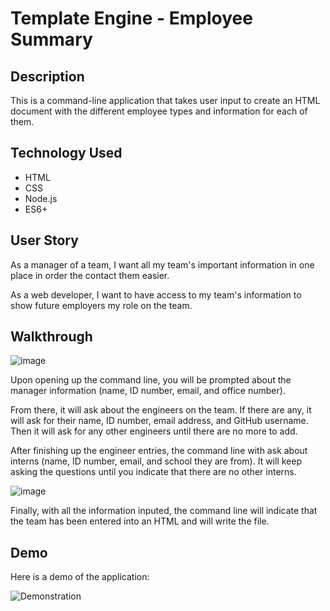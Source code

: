 # Template Engine - Employee Summary
## Description
This is a command-line application that takes user input to create an HTML document with the different employee types and information for each of them.

## Technology Used
* HTML
* CSS
* Node.js
* ES6+

## User Story

As a manager of a team, I want all my team's important information in one place in order the contact them easier.

As a web developer, I want to have access to my team's information to show future employers my role on the team.

## Walkthrough

![image](https://user-images.githubusercontent.com/54219054/69496877-88bd0f00-0e9c-11ea-9356-73943c5e3ab5.png)

Upon opening up the command line, you will be prompted about the manager information (name, ID number, email, and office number). 

From there, it will ask about the engineers on the team. If there are any, it will ask for their name, ID number, email address, and GitHub username. Then it will ask for any other engineers until there are no more to add.

After finishing up the engineer entries, the command line with ask about interns (name, ID number, email, and school they are from). It will keep asking the questions until you indicate that there are no other interns.

![image](https://user-images.githubusercontent.com/54219054/69497011-dc7c2800-0e9d-11ea-93d4-8c3cc80946b4.png)

Finally, with all the information inputed, the command line will indicate that the team has been entered into an HTML and will write the file.

## Demo

Here is a demo of the application:

![Demonstration](https://media.giphy.com/media/KDmxnRAcGytHsV5J67/giphy.gif)